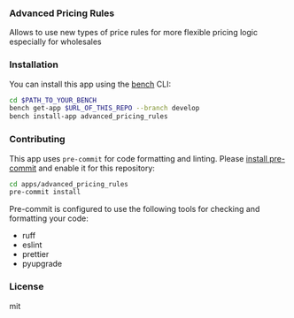 ### Advanced Pricing Rules

Allows to use new types of price rules for more flexible pricing logic especially for wholesales

### Installation

You can install this app using the [bench](https://github.com/frappe/bench) CLI:

```bash
cd $PATH_TO_YOUR_BENCH
bench get-app $URL_OF_THIS_REPO --branch develop
bench install-app advanced_pricing_rules
```

### Contributing

This app uses `pre-commit` for code formatting and linting. Please [install pre-commit](https://pre-commit.com/#installation) and enable it for this repository:

```bash
cd apps/advanced_pricing_rules
pre-commit install
```

Pre-commit is configured to use the following tools for checking and formatting your code:

- ruff
- eslint
- prettier
- pyupgrade

### License

mit
